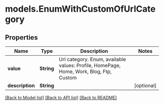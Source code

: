 # models.EnumWithCustomOfUrlCategory
## Properties
Name | Type | Description | Notes
------------ | ------------- | ------------- | -------------
**value** | **String** | Url category. Enum, available values: Profile, HomePage, Home, Work, Blog, Ftp, Custom | 
**description** | **String** |  | [optional] 



[[Back to Model list]](README.md#documentation-for-models) [[Back to API list]](README.md#documentation-for-api-endpoints) [[Back to README]](README.md)


